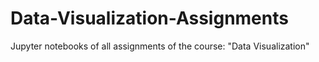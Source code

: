 # Data-Visualization-Assignments
Jupyter notebooks of all assignments of the course: "Data Visualization"

